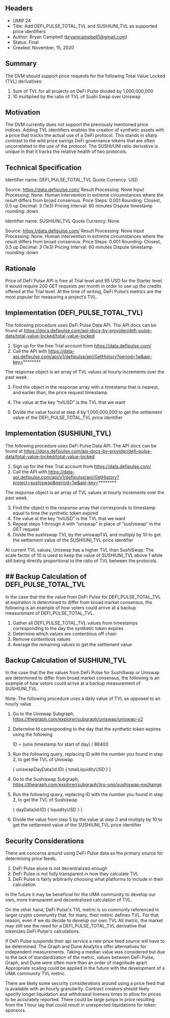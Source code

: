## Headers
 - UMIP 24
 - Title: Add DEFI_PULSE_TOTAL_TVL and SUSHIUNI_TVL as supported price identifiers
 - Author:  Bryan Campbell (bryanjcampbell1@gmail.com)
 - Status: Final
 - Created: November, 15, 2020


## Summary
The DVM should support price requests for the following Total Value Locked (TVL) derivatives:

1) Sum of TVL for all projects on DeFi Pulse divided by 1,000,000,000
2) 10 multiplied by the ratio of TVL of Sushi Swap over Uniswap



## Motivation

The DVM currently does not support the previously mentioned price indices.
Adding TVL identifiers enables the creation of synthetic assets with a price that tracks the actual use of a DeFi protocol.  This stands in sharp contrast to the wild price swings DeFi governance tokens that are often uncorrelated to the use of the protocol.  The SUSHI/UNI ratio derivative is unique in that it tracks the relative health of two protocols.  


## Technical Specification

Identifier name: DEFI_PULSE_TOTAL_TVL
Quote Currency: USD

Source: https://data.defipulse.com/
Result Processing: None
Input Processing: None. Human intervention in extreme circumstances where the result differs from broad consensus.
Price Steps: 0.001 
Rounding: Closest, 0.5 up
Decimal: 3 (1e3)
Pricing Interval: 60 minutes
Dispute timestamp rounding: down 


Identifier name: SUSHIUNI_TVL
Quote Currency: None

Source: https://data.defipulse.com/
Result Processing: None
Input Processing: None. Human intervention in extreme circumstances where the result differs from broad consensus.
Price Steps: 0.001 
Rounding: Closest, 0.5 up
Decimal: 3 (1e3)
Pricing Interval: 60 minutes
Dispute timestamp rounding: down 


## Rationale

Price of DeFi Pulse API is free at Trial level and 95 USD for the Starter level.
It would require 200 GET requests per month in order to use up the credits offered at the Trial level.
At the time of writing, DeFi Pulse’s metrics are the most popular for measuring a project’s TVL. 

## Implementation (DEFI_PULSE_TOTAL_TVL)

The following procedure uses DeFi Pulse Data API.  The API docs can be found at https://docs.defipulse.com/api-docs-by-provider/defi-pulse-data/total-value-locked/total-value-locked


1) Sign up for the free Trial account from https://data.defipulse.com/
2) Call the API with https://data-api.defipulse.com/api/v1/defipulse/api/GetHistory?period=1w&api-key=********

The response object is an array of TVL values at hourly increments over the past week.

3) Find the object in the response array with a timestamp that is nearest, and earlier than, the price request timestamp.

4) The value at the key “tvlUSD” is the TVL that we want
5) Divide the value found at step 4 by 1,000,000,000 to get the settlement value of the DEFI_PULSE_TOTAL_TVL price identifier


## Implementation (SUSHIUNI_TVL)
The following procedure uses DeFi Pulse Data API.  The API docs can be found at https://docs.defipulse.com/api-docs-by-provider/defi-pulse-data/total-value-locked/total-value-locked

1) Sign up for the free Trial account from https://data.defipulse.com/
2) Call the API with https://data-api.defipulse.com/api/v1/defipulse/api/GetHistory?project=sushiswap&period=1w&api-key=********

The response object is an array of TVL values at hourly increments over the past week.

3) Find the object in the response array that corresponds to timestamp equal to time the synthetic token expired
4) The value at the key “tvlUSD” is the TVL that we want
5) Repeat steps 1 through 4 with “uniswap” in place of “sushiswap” in the GET request
6) Divide the sushiswap TVL by the uniswapTVL and multiply by 10 to get the settlement value of the SUSHIUNI_TVL price identifier

At current TVL values, Uniswap has a higher TVL than SushiSwap.  The scale factor of 10 is used to keep the value of SUSHIUNI_TVL above 1 while  still being directly proportional to the ratio of TVL between the protocols.
 

## ## Backup Calculation of DEFI_PULSE_TOTAL_TVL 


In the case that the the value from DeFi Pulse for DEFI_PULSE_TOTAL_TVL at expiration is determined to differ from broad market consensus, the following is an example of how voters could arrive at a backup measurement of DEFI_PULSE_TOTAL_TVL.

1) Gather all DEFI_PULSE_TOTAL_TVL values from timestamps corresponding to the day the synthetic token expires
2) Determine which values are contentious off chain 
3) Remove contentious values 
4) Average the remaining values to get the settlement value 

## Backup Calculation of SUSHIUNI_TVL

In the case that the the values from DeFi Pulse for SushiSwap or Uniswap are determined to differ from broad market consensus, the following is an example of how votors could arrive at a backup measurement of SUSHIUNI_TVL.

Note: The following procedure uses a daily value of TVL as opposed to an hourly value

1) Go to the Uniswap Subgraph, https://thegraph.com/explorer/subgraph/uniswap/uniswap-v2
2)  Determine Id corresponding to the day that the synthetic token expires using the following
    
    ID = (unix timestamp for start of day) / 86400 
    
3) Run the following query, replacing ID with the number you found in step 2, to get the TVL of Uniswap

    {
        uniswapDayData(id:ID) 
        {
            totalLiquidityUSD
        }
    }
    
4) Go to the Sushiswap Subgraph, https://thegraph.com/explorer/subgraph/jiro-ono/sushiswap-exchange
5) Run the following query, replacing ID with the number you found in step 2, to get the TVL of Sushiswap
    
    {
        dayData(id:ID) 
        {
            liquidityUSD
        }
    }

6) Divide the value from step 5 by the value at step 3 and multiply by 10 to get the settlement value of the SUSHIUNI_TVL price identifier



## Security Considerations

There are concerns around using DeFi Pulse data as the primary source for determining price feeds. 

1) DeFi Pulse alone is not decentralized enough
2) DeFi Pulse is not fully transparent in how they calculate TVL
3) DeFi Pulse is fairly arbitrarily choosing what platforms to include in their calculation      

In the future it may be beneficial for the UMA community to develop our own, more transparent and decentralized calculation of TVL.

On the other hand, DeFi Pulse's TVL metric is so commonly referenced in larger crypto community that, for many, their metric defines TVL.  For that reason, even if we do decide to develop our own TVL All metric, the market may still see the need for a DEFI_PULSE_TOTAL_TVL derivative that tokenizes DeFi Pulse's calculations. 

If DeFi Pulse suspends their api service a new price feed source will have to be determined.  The Graph and Dune Analytics offer alternatives for independent measurements.  Taking a median value was considered but due to the lack of standardization of the metric, values between DeFi Pulse, Graph, and Dune were often more than an order of magnitude apart. Appropriate scaling could be applied in the future with the development of a UMA community TVL metric.

There are likely some security considerations around using a price feed that is available with an hourly granularity. Contract creators should likely specify longer liquidation and withdrawal liveness times to allow for prices to be accurately reported. There could be large jumps in price resulting from the 1 hour lag that could result in unexpected liquidations for token sponsors.
